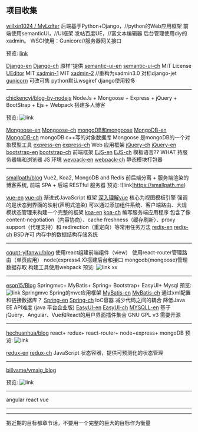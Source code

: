 
## 项目收集

[willxin1024 / MyLofter](https://github.com/willxin1024/MyLofter)
后端基于Python+Django，//python的Web应用框架
前端使用semanticUI，//UI框架
发帖百度UE，//富文本编辑器
后台管理使用diy的xadmin。
WSGI使用：Gunicore//服务器网关接口

预览: [link](http://jd.coderr.cn)

[Django-en][Django-en]
[Django-ch][Django-ch]
原样”提供
[semantic-ui-en][semantic-ui-en]
[semantic-ui-ch][semantic-ui-ch]
MIT License
[UEditor][UEditor]
MIT
[xadmin-1][xadmin-1] MIT
[xadmin-2][xadmin-2]
//重构为xadmin3.0 对标django-jet
[gunicorn][gunicorn]
可改可售 python默认wsgiref django使用较多

[Django-en]:https://www.djangoproject.com
[Django-ch]:https://docs.djangoproject.com/zh-hans/2.1/#how-the-documentation-is-organized
[semantic-ui-en]:https://semantic-ui.com
[semantic-ui-ch]:https://semantic-ui.qyears.com
[UEditor]:http://fex.baidu.com/ueditor/
[xadmin-1]:https://github.com/sshwsfc/xadmin/tree/new-xadmin
[xadmin-2]:http://x.xuebingsi.com
[gunicorn]:https://gunicorn.org

---

[chickencyj/blog-by-nodejs](https://github.com/chickencyj/blog-by-nodejs)
NodeJs +
Mongoose +
Express +
jQuery +
BootStrap +
Ejs +
Webpack
搭建多人博客

预览: ![link](http://7xsn9b.com1.z0.glb.clouddn.com/blog.gif)

[Mongoose-en][Mongoose-en]
[Mongoose-ch][Mongoose-ch]
[mongoDB和mongoose][mongoDB-and-mongoose ]
[MongoDB-en][MongoDB-en]
[MongoDB-ch][MongoDB-ch]
mongoDB c++写的对象数据库
Mongoose 是mongoDB的一个对象模型工具
[express-en][express-en]
[express-ch][express-ch]
Web 应用框架
[jQuery-ch][jQuery-ch]
[jQuery-en][jQuery-en]
[bootstrap-en][bootstrap-en]
[bootstrap-ch][bootstrap-ch]
前端框架
[EJS-en][EJS-en]
[EJS-ch][EJS-ch]
模板语言?? WHAT 持服务器端和浏览器 JS 环境
[wevpack-en][wevpack-en]
[webpack-ch][webpack-ch]
静态模块打包器

[Mongoose-en]:https://mongoosejs.com
[Mongoose-ch]:https://cn.mongoosedoc.top
[mongoDB-and-mongoose]:https://www.cnblogs.com/web-fengmin/p/6435681.html
[MongoDB-en]:https://www.mongodb.com
[MongoDB-ch]:http://www.mongoing.com/docs/
[express-en]:http://expressjs.com
[express-ch]:http://www.expressjs.com.cn
[jQuery-ch]:https://jquery.com
[jQuery-en]:https://www.jquery123.com
[bootstrap-en]:https://getbootstrap.com
[bootstrap-ch]:http://www.bootcss.com
[EJS-en]:https://www.ejs.co
[EJS-ch]:https://ejs.bootcss.com
[wevpack-en]:https://webpack.github.io
[webpack-ch]:https://www.webpackjs.com


---

[smallpath/blog](https://github.com/smallpath/blog)
Vue2,
Koa2,
MongoDB and
Redis
前后端分离 + 服务端渲染的博客系统, 前端 SPA + 后端 RESTful 服务器
预览: ![link]https://smallpath.me)

[vue-en][vue-en]
[vue-ch][vue-ch]
渐进式JavaScript 框架
[深入理解vue][comprehend-vue]
核心为视图模板引擎 强调的是状态到界面的映射(声明式渲染)
可以通过添加组件系统、客户端路由、大规模状态管理来构建一个完整的框架
[koa-en][koa-en]
[koa-ch][koa-ch]
编写服务端应用程序
包含了像 content-negotiation（内容协商）、cache freshness（缓存刷新）、proxy support（代理支持）和 redirection（重定向）等常用任务方法
[redis-en][redis-en]
[redis-ch][redis-ch]
BSD许可
内存中的数据结构存储系统


[vue-en]:https://vuejs.org
[vue-ch]:https://cn.vuejs.org
[comprehend-vue]:https://www.cnblogs.com/lishanlei/p/8423407.html
[koa-en]:https://koajs.com
[koa-ch]:https://koa.bootcss.com
[redis-en]:https://redis.io
[redis-ch]:http://www.redis.cn



---

[cqupt-yifanwu/blog](https://github.com/cqupt-yifanwu/blog)
使用react组建前端组件（view）
使用react-router管理路由（单页应用）
node(express4.X)搭建后台和接口
mongodb(mongoose)管理数据存取
构建工具使用webpack
预览: ![link xx]()

---

[eson15/Blog](https://github.com/eson15/Blog)
Springmvc+
MyBatis+
Spring+
Bootstrap+
EasyUI+
Mysql
预览: ![link]()
Springmvc Spring的mvc应用框架
[MyBatis-en][MyBatis-en]
[MyBatis-ch][MyBatis-en]
通过xml配置 和链接数据库？
[Spring-en][Spring-en]
[Spring-ch][Spring-ch]
IoC容器 减少代码之间的耦合 降低Java EE API难度 (java 平台企业版)
[EasyUI-en][EasyUI-en]
[EasyUI-ch][EasyUI-ch]
[MYSQLL-en][MYSQLL-en]
基于jQuery、Angular、Vue和React的用户界面插件集合
GNU GPL v3 需要开源

[MyBatis-en]:http://blog.mybatis.org
[MyBatis-ch]:http://www.mybatis.org/mybatis-3/zh/index.html
[Spring-en]:https://spring.io
[Spring-ch]:https://spring-mvc.linesh.tw
[EasyUI-en]:https://www.jeasyui.com
[EasyUI-ch]:http://www.jeasyui.net
[MYSQLL-en]:https://www.mysql.com


---

[hechuanhua/blog](https://github.com/hechuanhua/blog)
react+
redux+
react-router+
node+express+
mongoDB
预览: ![link](http://www.hechuanhua.cn)

[redux-en][redux-en]
[redux-ch][redux-ch]
JavaScript 状态容器，提供可预测化的状态管理

[redux-en]:https://redux.js.org
[redux-ch]:https://www.redux.org.cn


---

[billvsme/vmaig_blog](https://github.com/billvsme/vmaig_blog)

预览: ![link](https://vmaig.com)

---

angular react vue


---
---

把近期的目标都章节话，不要用一个完整的巨大的目标作为衡量
